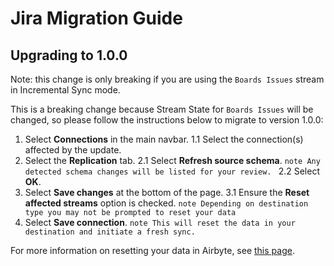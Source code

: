 # Jira Migration Guide

## Upgrading to 1.0.0

Note: this change is only breaking if you are using the `Boards Issues` stream in Incremental Sync mode.

This is a breaking change because Stream State for `Boards Issues` will be changed, so please follow the instructions below to migrate to version 1.0.0:

1. Select **Connections** in the main navbar.
   1.1 Select the connection(s) affected by the update.
2. Select the **Replication** tab.
   2.1 Select **Refresh source schema**.
   `note
        Any detected schema changes will be listed for your review.
        `
   2.2 Select **OK**.
3. Select **Save changes** at the bottom of the page.
   3.1 Ensure the **Reset affected streams** option is checked.
   `note
        Depending on destination type you may not be prompted to reset your data
        `
4. Select **Save connection**.
   `note
    This will reset the data in your destination and initiate a fresh sync.
    `

For more information on resetting your data in Airbyte, see [this page](https://docs.airbyte.com/operator-guides/reset).
